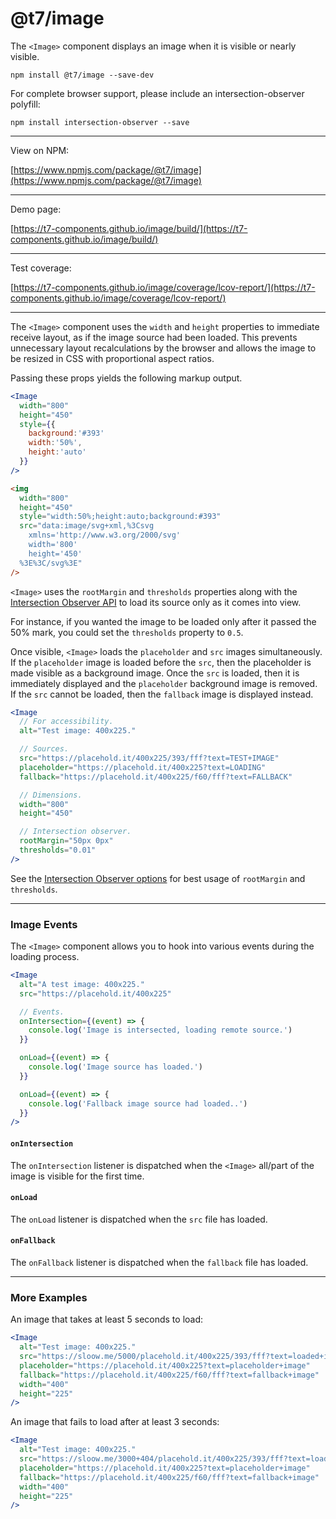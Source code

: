 # @t7/image

The `<Image>` component displays an image when it is visible or nearly visible.

```
npm install @t7/image --save-dev
```

For complete browser support, please include an intersection-observer polyfill:

```
npm install intersection-observer --save
```

---

View on NPM:

[https://www.npmjs.com/package/@t7/image](https://www.npmjs.com/package/@t7/image)

---

Demo page:

[https://t7-components.github.io/image/build/](https://t7-components.github.io/image/build/)

---

Test coverage:

[https://t7-components.github.io/image/coverage/lcov-report/](https://t7-components.github.io/image/coverage/lcov-report/)

---

The `<Image>` component uses the `width` and `height` properties to immediate receive layout, as if the image source had been loaded. This prevents unnecessary layout recalculations by the browser and allows the image to be resized in CSS with proportional aspect ratios.

Passing these props yields the following markup output.

```jsx
<Image
  width="800"
  height="450"
  style={{
    background:'#393'
    width:'50%',
    height:'auto'
  }}
/>
```

```html
<img
  width="800"
  height="450"
  style="width:50%;height:auto;background:#393"
  src="data:image/svg+xml,%3Csvg
    xmlns='http://www.w3.org/2000/svg'
    width='800'
    height='450'
  %3E%3C/svg%3E"
/>
```

`<Image>` uses the `rootMargin` and `thresholds` properties along with the [Intersection Observer API](https://developer.mozilla.org/en-US/docs/Web/API/Intersection_Observer_API) to load its source only as it comes into view.

For instance, if you wanted the image to be loaded only after it passed the 50% mark, you could set the `thresholds` property to `0.5`.

Once visible, `<Image>` loads the `placeholder` and `src` images simultaneously. If the `placeholder` image is loaded before the `src`, then the placeholder is made visible as a background image. Once the `src` is loaded, then it is immediately displayed and the `placeholder` background image is removed. If the `src` cannot be loaded, then the `fallback` image is displayed instead.

```jsx
<Image
  // For accessibility.
  alt="Test image: 400x225."

  // Sources.
  src="https://placehold.it/400x225/393/fff?text=TEST+IMAGE"
  placeholder="https://placehold.it/400x225?text=LOADING"
  fallback="https://placehold.it/400x225/f60/fff?text=FALLBACK"

  // Dimensions.
  width="800"
  height="450"

  // Intersection observer.
  rootMargin="50px 0px"
  thresholds="0.01"
/>
```

See the [Intersection Observer options](https://developer.mozilla.org/en-US/docs/Web/API/Intersection_Observer_API#Intersection_observer_options) for best usage of `rootMargin` and `thresholds`.

---

### Image Events

The `<Image>` component allows you to hook into various events during the loading process.

```jsx
<Image
  alt="A test image: 400x225."
  src="https://placehold.it/400x225"

  // Events.
  onIntersection={(event) => {
    console.log('Image is intersected, loading remote source.')
  }}

  onLoad={(event) => {
    console.log('Image source has loaded.')
  }}

  onLoad={(event) => {
    console.log('Fallback image source had loaded..')
  }}
/>
```

#### `onIntersection`

The `onIntersection` listener is dispatched when the `<Image>` all/part of the image is visible for the first time.

#### `onLoad`

The `onLoad` listener is dispatched when the `src` file has loaded.

#### `onFallback`

The `onFallback` listener is dispatched when the `fallback` file has loaded.

---

### More Examples

An image that takes at least 5 seconds to load:

```jsx
<Image
  alt="Test image: 400x225."
  src="https://sloow.me/5000/placehold.it/400x225/393/fff?text=loaded+image"
  placeholder="https://placehold.it/400x225?text=placeholder+image"
  fallback="https://placehold.it/400x225/f60/fff?text=fallback+image"
  width="400"
  height="225"
/>
```

An image that fails to load after at least 3 seconds:

```jsx
<Image
  alt="Test image: 400x225."
  src="https://sloow.me/3000+404/placehold.it/400x225/393/fff?text=loaded+image"
  placeholder="https://placehold.it/400x225?text=placeholder+image"
  fallback="https://placehold.it/400x225/f60/fff?text=fallback+image"
  width="400"
  height="225"
/>
```
